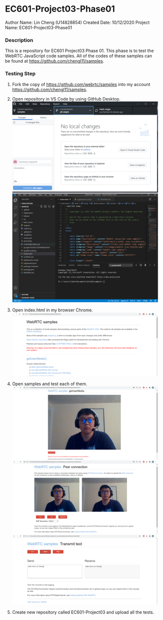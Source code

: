 # EC601-Project03-Phase01
Author Name: Lin Cheng (U14828854)
Created Date: 10/12/2020
Project Name: EC601-Project03-Phase01

### Description

This is a repository for EC601 Project03 Phase 01. This phase is to test the WebRTC JavaScript code samples. All of the codes of these samples can be found at https://github.com/chengl11/samples.

### Testing Step

1. Fork the copy of https://github.com/webrtc/samples into my account https://github.com/chengl11/samples.

2. Open repository in VS Code by using GitHub Desktop.
![Image of github-destop](Phase01\images\github-destop.png)
![Image of samples-code-in-VSCode](Phase01\images\samples-in-vscode.png)

3. Open index.html in my browser Chrome.
![Image of main-page-of-samples in](Phase01\images\main-page-of-samples.png)

4. Open samples and test each of them.
![Image of Basic-getUserMedia-demo](https://github.com/chengl11/EC601-Project03/blob/main/Phase01/images/Basic-getUserMedia-demo.png)
![Image of basic-peer-connection-demo](Phase01\images\basic-peer-connection-demo.png)
![Image of transmit-text.png](Phase01\images\transmit-text.png)

2. Create new repository called EC601-Project03 and upload all the tests.

